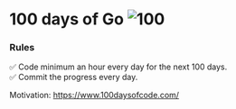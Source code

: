 # 100 days of Go ![100](https://img.shields.io/badge/30-100-blue)


### Rules
✅ Code minimum an hour every day for the next 100 days.<br>
✅ Commit the progress every day.

Motivation: https://www.100daysofcode.com/

